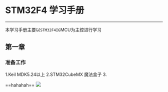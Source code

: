 # STM32F4 学习手册
---
本学习手册主要以`STM32F4IG`MCU为主控进行学习
## 第一章
### 准备工作
1.Keil  MDK5.24以上
2.STM32CubeMX   魔法盒子
3.

==hahahah==
![](https://github.com/hlg-Git/STM32/blob/master/picture/001.png?raw=ture#pic_center)